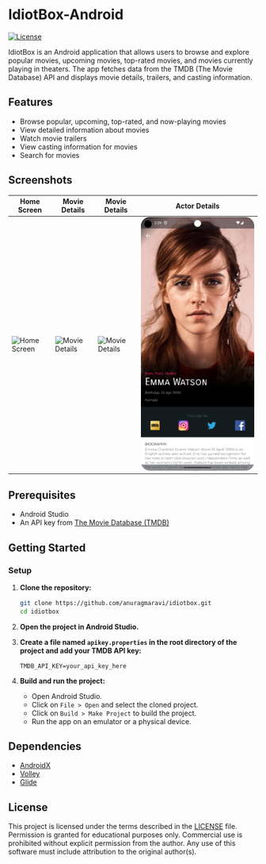 # IdiotBox-Android

[![License](https://img.shields.io/badge/license-Custom-blue.svg)](LICENSE)

IdiotBox is an Android application that allows users to browse and explore popular movies, upcoming movies, top-rated movies, and movies currently playing in theaters. The app fetches data from the TMDB (The Movie Database) API and displays movie details, trailers, and casting information.

## Features

- Browse popular, upcoming, top-rated, and now-playing movies
- View detailed information about movies
- Watch movie trailers
- View casting information for movies
- Search for movies

## Screenshots

| Home Screen | Movie Details                              | Movie Details                              | Actor Details                           |
| ----------- |--------------------------------------------|--------------------------------------------|-----------------------------------------|
| ![Home Screen](screenshots/home.png) | ![Movie Details](screenshots/detail_1.png) | ![Movie Details](screenshots/detail_2.png) | ![Actor Details](screenshots/actor.png) |

## Prerequisites

- Android Studio
- An API key from [The Movie Database (TMDB)](https://www.themoviedb.org/)

## Getting Started

### Setup

1. **Clone the repository:**
   ```bash
   git clone https://github.com/anuragmaravi/idiotbox.git
   cd idiotbox
   ```
2. **Open the project in Android Studio.**

3. **Create a file named `apikey.properties` in the root directory of the project and add your TMDB API key:**

   ```plaintext
   TMDB_API_KEY=your_api_key_here
   ```
4. **Build and run the project:**
    - Open Android Studio.
    - Click on `File > Open` and select the cloned project.
    - Click on `Build > Make Project` to build the project.
    - Run the app on an emulator or a physical device.

## Dependencies

- [AndroidX](https://developer.android.com/jetpack/androidx)
- [Volley](https://github.com/google/volley)
- [Glide](https://github.com/bumptech/glide)

## License

This project is licensed under the terms described in the [LICENSE](LICENSE) file. Permission is granted for educational purposes only. Commercial use is prohibited without explicit permission from the author. Any use of this software must include attribution to the original author(s).
